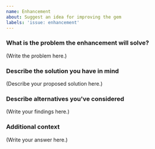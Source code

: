 ```yaml
---
name: Enhancement
about: Suggest an idea for improving the gem
labels: 'issue: enhancement'
---
```


### What is the problem the enhancement will solve?

<!--
  Describe the problem you are facing.
-->

(Write the problem here.)

### Describe the solution you have in mind

<!--
  Provide a clear and concise description of the enhancement.
  Links to similar solutions that already exists can be helpful.
-->

(Describe your proposed solution here.)

### Describe alternatives you've considered

<!--
  Let us know about other solutions you've tried or researched.
-->

(Write your findings here.)

### Additional context

<!--
  You can add related issues here.
-->

(Write your answer here.)
